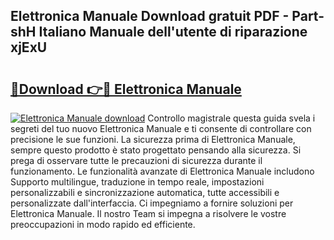 ## Elettronica Manuale Download gratuit PDF - Part-shH Italiano Manuale dell'utente di riparazione xjExU

# <h2><a href="http://dfg1lmh.blite.top/?on=Elettronica+Manuale">🔗Download 👉🔴 Elettronica Manuale</a></h2>

[![Elettronica Manuale download](https://i.imgur.com/lujVjoI.png)](http://dfg1lmh.blite.top/?on=Elettronica+Manuale)
Controllo magistrale questa guida svela i segreti del tuo nuovo Elettronica Manuale e ti consente di controllare con precisione le sue funzioni. La sicurezza prima di Elettronica Manuale, sempre questo prodotto è stato progettato pensando alla sicurezza. Si prega di osservare tutte le precauzioni di sicurezza durante il funzionamento. Le funzionalità avanzate di Elettronica Manuale includono Supporto multilingue, traduzione in tempo reale, impostazioni personalizzabili e sincronizzazione automatica, tutte accessibili e personalizzate dall'interfaccia. Ci impegniamo a fornire soluzioni per Elettronica Manuale. Il nostro Team si impegna a risolvere le vostre preoccupazioni in modo rapido ed efficiente.
